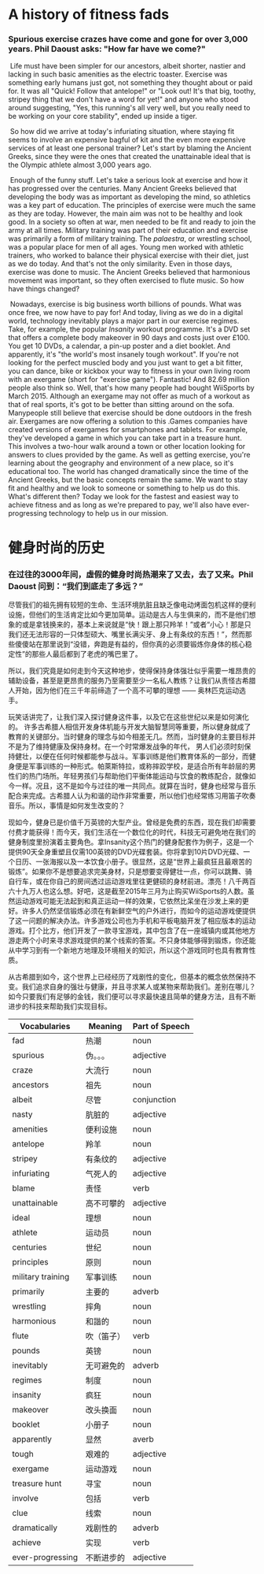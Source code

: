 # A history of fitness fads

### Spurious exercise crazes have come and gone for over 3,000 years. Phil Daoust asks: "How far have we come?"

​		Life must have been simpler for our ancestors, albeit shorter, nastier and lacking in such basic amenities as the electric toaster. Exercise was something early humans just got, not something they thought about or paid for. It was all "Quick! Follow that antelope!" or "Look out! It's that big, toothy, stripey thing that we don't have a word for yet!" and anyone who stood around suggesting, "Yes, this running's all very well, but you really need to be working on your core stability", ended up inside a tiger.

​		So how did we arrive at today's infuriating situation, where staying fit seems to involve an expensive bagful of kit and the even more expensive services of at least one personal trainer? Let's start by blaming the Ancient Greeks, since they were the ones that created the unattainable ideal that is the Olympic athlete almost 3,000 years ago.

​		Enough of the funny stuff. Let's take a serious look at exercise and how it has progressed over the centuries. Many Ancient Greeks believed that developing the body was as important as developing the mind, so athletics was a key part of education. The principles of exercise were much the same as they are today. However, the main aim was not to be healthy and look good. In a society so often at war, men needed to be fit and ready to join the army at all times. Military training was part of their education and exercise was primarily a form of military training. The *palaestra*, or wrestling school, was a popular place for men of all ages. Young men worked with athletic trainers, who worked to balance their physical exercise with their diet, just as we do today. And that's not the only similarity. Even in those days, exercise was done to music. The Ancient Greeks believed that harmonious movement was important, so they often exercised to flute music. So how have things changed?

​		Nowadays, exercise is big business worth billions of pounds. What was once free, we now have to pay for! And today, living as we do in a digital world, technology inevitably plays a major part in our exercise regimes. Take, for example, the popular *Insanity* workout programme. It's a DVD set that offers a complete body makeover in 90 days and costs just over £100. You get 10 DVDs, a calendar, a pin-up poster and a diet booklet. And apparently, it's "the world's most insanely tough workout". If you're not looking for the perfect muscled body and you just want to get a bit fitter, you can dance, bike or kickbox your way to fitness in your own living room with an exergame (short for "exercise game"). Fantastic! And 82.69 million people also think so. Well, that's how many people had bought WiiSports by March 2015. Although an exergame may not offer as much of a workout as that of real sports, it's got to be better than sitting around on the sofa. Manypeople still believe that exercise should be done outdoors in the fresh air. Exergames are now offering a solution to this .Games companies have created versions of exergames for smartphones and tablets. For example, they've developed a game in which you can take part in a treasure hunt. This involves a two-hour walk around a town or other location looking for answers to clues provided by the game. As well as getting exercise, you're learning about the geography and environment of a new place, so it's educational too. The world has changed dramatically since the time of the Ancient Greeks, but the basic concepts remain the same. We want to stay fit and healthy and we look to someone or something to help us do this. What's different then? Today we look for the fastest and easiest way to achieve fitness and as long as we're prepared to pay, we'll also have ever-progressing technology to help us in our mission.

# 健身时尚的历史

### 在过往的3000年间，虛假的健身时尚热潮来了又去，去了又来。Phil Daoust 问到：“我们到底走了多远？”

​		尽管我们的祖先拥有较短的生命、生活环境肮脏且缺乏像电动烤面包机这样的便利设施，但他们的生活肯定比如今更加简单。运动是古人与生俱来的，而不是他们想象的或是拿钱换来的，基本上来说就是“快！跟上那只羚羊！”或者“小心！那是只我们还无法形容的一只体型硕大、嘴里长满尖牙、身上有条纹的东西！”，然而那些傻傻站在那里说到“没错，奔跑是有益的，但你真的必须要锻炼你身体的核心稳定性”的那些人最后都到了老虎的嘴巴里了。

​		所以，我们究竟是如何走到今天这种地步，使得保持身体强壮似乎需要一堆昂贵的辅助设备，甚至是更昂贵的服务乃至需要至少一名私人教练？让我们从责怪古希腊人开始，因为他们在三千年前缔造了一个高不可攀的理想 —— 奥林匹克运动选手。

​		玩笑话讲完了，让我们深入探讨健身这件事，以及它在这些世纪以来是如何演化的。 许多古希腊人相信开发身体机能与开发大脑智慧同等重要，所以健身就成了教育的关键部分。当时健身的理念与如今相差无几。然而，当时健身的主要目标并不是为了维持健康及保持身材。在一个时常爆发战争的年代， 男人们必须时刻保持健壮，以便在任何时候都能参与战斗。军事训练是他们教育体系的一部分，而健身便是军事训练的一种形式。帕萊斯特拉，或称摔跤学校，是适合所有年龄层的男性们的热门场所。年轻男孩们与帮助他们平衡体能运动与饮食的教练配合，就像如今一样。况且，这不是如今与过往的唯一共同点。就算在当时，健身也经常与音乐配合来完成。古希腊人认为和谐的动作非常重要，所以他们也经常练习用笛子吹奏音乐。所以，事情是如何发生改变的？

​		现如今，健身已是价值千万英镑的大型产业。曾经是免费的东西，现在我们却需要付费才能获得！而今天，我们生活在一个数位化的时代，科技无可避免地在我们的健身制度里扮演着主要角色。拿Insanity这个热门的健身配套作为例子，这是一个提供90天全身重塑且仅需100英镑的DVD光碟套装。你将拿到10片DVD光碟、一个日历、一张海报以及一本饮食小册子。很显然，这是“世界上最疯狂且最艰苦的锻炼”。如果你不是想要追求完美身材，只是想要变得健壮一点，你可以跳舞、骑自行车，或在你自己的房间透过运动游戏里往更健硕的身材前进。漂亮！八千两百六十九万人也这么想。好吧，这是截至2015年三月为止购买WiiSports的人数。虽然运动游戏可能无法起到和真正运动一样的效果，它依然比呆坐在沙发上来的更好。许多人仍然坚信锻炼必须在有新鲜空气的户外进行，而如今的运动游戏便提供了这一问题的解决办法。许多游戏公司也为手机和平板电脑开发了相应版本的运动游戏。打个比方，他们开发了一款寻宝游戏，其中包含了在一座城镇内或其他地方游走两个小时来寻求游戏提供的某个线索的答案。不只身体能够得到锻炼，你还能从中学习到有一个新地方地理及环境相关的知识，所以这个游戏同时也具有教育性质。

​		从古希腊到如今，这个世界上已经经历了戏剧性的变化，但基本的概念依然保持不变。我们追求自身的强壮与健康，并且寻求某人或某物来帮助我们。差别在哪儿？如今只要我们有足够的金钱，我们便可以寻求最快速且简单的健身方法，且有不断进步的科技来帮助我们实现目标。



| Vocabularies      | Meaning    | Part of Speech |
| ----------------- | ---------- | -------------- |
| fad               | 热潮       | noun           |
| spurious          | 伪。。。   | adjective      |
| craze             | 大流行     | noun           |
| ancestors         | 祖先       | noun           |
| albeit            | 尽管       | conjunction    |
| nasty             | 肮脏的     | adjective      |
| amenities         | 便利设施   | noun           |
| antelope          | 羚羊       | noun           |
| stripey           | 有条纹的   | adjective      |
| infuriating       | 气死人的   | adjective      |
| blame             | 责怪       | verb           |
| unattainable      | 高不可攀的 | adjective      |
| ideal             | 理想       | noun           |
| athlete           | 运动员     | noun           |
| centuries         | 世纪       | noun           |
| principles        | 原则       | noun           |
| military training | 军事训练   | noun           |
| primarily         | 主要的     | adverb         |
| wrestling         | 摔角       | noun           |
| harmonious        | 和諧的     | noun           |
| flute             | 吹（笛子） | verb           |
| pounds            | 英镑       | noun           |
| inevitably        | 无可避免的 | adverb         |
| regimes           | 制度       | noun           |
| insanity          | 疯狂       | noun           |
| makeover          | 改头换面   | noun           |
| booklet           | 小册子     | noun           |
| apparently        | 显然       | averb          |
| tough             | 艰难的     | adjective      |
| exergame          | 运动游戏   | noun           |
| treasure hunt     | 寻宝       | noun           |
| involve           | 包括       | verb           |
| clue              | 线索       | noun           |
| dramatically      | 戏剧性的   | adverb         |
| achieve           | 实现       | verb           |
| ever-progressing  | 不断进步的 | adjective      |
